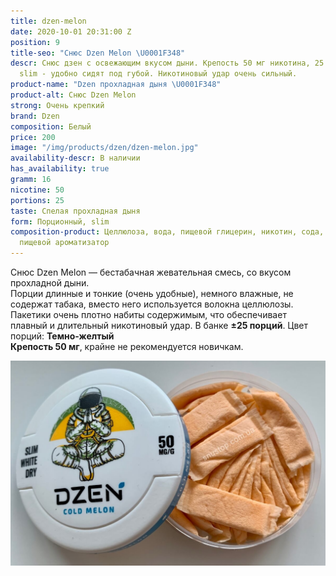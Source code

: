 ```yaml
---
title: dzen-melon
date: 2020-10-01 20:31:00 Z
position: 9
title-seo: "Снюс Dzen Melon \U0001F348"
descr: Снюс дзен с освежающим вкусом дыни. Крепость 50 мг никотина, 25 порций. Порции
  slim - удобно сидят под губой. Никотиновый удар очень сильный.
product-name: "Dzen прохладная дыня \U0001F348"
product-alt: Снюс Dzen Melon
strong: Очень крепкий
brand: Dzen
composition: Белый
price: 200
image: "/img/products/dzen/dzen-melon.jpg"
availability-descr: В наличии
has_availability: true
gramm: 16
nicotine: 50
portions: 25
taste: Спелая прохладная дыня
form: Порционный, slim
composition-product: Целлюлоза, вода, пищевой глицерин, никотин, сода, карбонат натрия,
  пищевой ароматизатор
---
```


Снюс Dzen Melon — бестабачная жевательная смесь, со вкусом прохладной дыни.<br>
Порции длинные и тонкие (очень удобные), немного влажные, не содержат табака, вместо него используется волокна целлюлозы. Пакетики очень плотно набиты содержимым, что обеспечивает плавный и длительный никотиновый удар. В банке **±25 порций**. Цвет порций: **Темно-желтый**<br>
**Крепость 50 мг**, крайне не рекомендуется новичкам.
<div class="popup-gallery d-flex mb-3">
	<a href="/img/products/dzen/dzen-melon-portion.jpg" title="Dzen melon — темно-желтые порции"><img class="img-fluid" src="/img/products/dzen/dzen-melon-portion.jpg" alt="Снюс Dzen Дыня"></a>
</div>